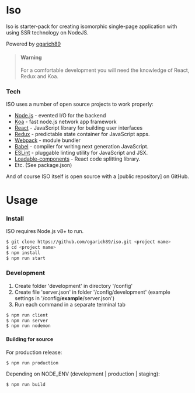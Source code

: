 # Iso
Iso is starter-pack for creating isomorphic single-page application with using SSR technology on NodeJS.

Powered by [ogarich89](https://github.com/ogarich89)

> #### Warning
> For a comfortable development you will need the knowledge of React, Redux and Koa.

### Tech

ISO uses a number of open source projects to work properly:

* [Node.js](https://nodejs.org/en/) - evented I/O for the backend
* [Koa](https://koajs.com/) - fast node.js network app framework
* [React](https://reactjs.org/) - JavaScript library for building user interfaces
* [Redux](https://redux.js.org/) - predictable state container for JavaScript apps.
* [Webpack](https://webpack.js.org/) - module bundler
* [Babel](https://babeljs.io/) - compiler for writing next generation JavaScript.
* [ESLint](https://eslint.org/) - pluggable linting utility for JavaScript and JSX.
* [Loadable-components](https://www.smooth-code.com/open-source/loadable-components/) - React code splitting library.
* Etc. (See package.json)

And of course ISO itself is open source with a [public repository]
 on GitHub.

# Usage

### Install

ISO requires Node.js v8+ to run.

```sh
$ git clone https://github.com/ogarich89/iso.git <project name>
$ cd <project name>
$ npm install
$ npm run start
```

### Development

1. Create folder 'development' in directory '/config'
2. Create file 'server.json' in folder '/config/development' (example settings in '/config/__example__/server.json')
3. Run each command in a separate terminal tab

```sh
$ npm run client
$ npm run server
$ npm run nodemon
```

#### Building for source
For production release:
```sh
$ npm run production
```
Depending on NODE_ENV (development | production | staging):
```sh
$ npm run build
```



